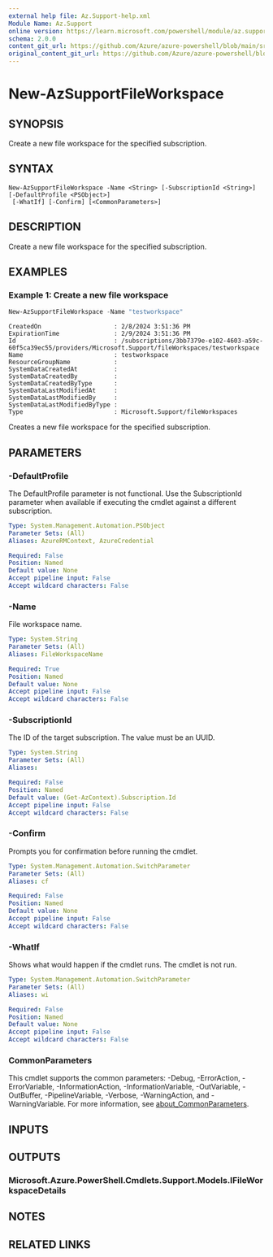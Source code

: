 ```yaml
---
external help file: Az.Support-help.xml
Module Name: Az.Support
online version: https://learn.microsoft.com/powershell/module/az.support/new-azsupportfileworkspace
schema: 2.0.0
content_git_url: https://github.com/Azure/azure-powershell/blob/main/src/Support/Support/help/New-AzSupportFileWorkspace.md
original_content_git_url: https://github.com/Azure/azure-powershell/blob/main/src/Support/Support/help/New-AzSupportFileWorkspace.md
---
```


# New-AzSupportFileWorkspace

## SYNOPSIS
Create a new file workspace for the specified subscription.

## SYNTAX

```
New-AzSupportFileWorkspace -Name <String> [-SubscriptionId <String>] [-DefaultProfile <PSObject>]
 [-WhatIf] [-Confirm] [<CommonParameters>]
```

## DESCRIPTION
Create a new file workspace for the specified subscription.

## EXAMPLES

### Example 1: Create a new file workspace
```powershell
New-AzSupportFileWorkspace -Name "testworkspace"
```

```output
CreatedOn                    : 2/8/2024 3:51:36 PM
ExpirationTime               : 2/9/2024 3:51:36 PM
Id                           : /subscriptions/3bb7379e-e102-4603-a59c-60f5ca39ec55/providers/Microsoft.Support/fileWorkspaces/testworkspace
Name                         : testworkspace
ResourceGroupName            :
SystemDataCreatedAt          :
SystemDataCreatedBy          :
SystemDataCreatedByType      :
SystemDataLastModifiedAt     :
SystemDataLastModifiedBy     :
SystemDataLastModifiedByType :
Type                         : Microsoft.Support/fileWorkspaces
```

Creates a new file workspace for the specified subscription.

## PARAMETERS

### -DefaultProfile
The DefaultProfile parameter is not functional.
Use the SubscriptionId parameter when available if executing the cmdlet against a different subscription.

```yaml
Type: System.Management.Automation.PSObject
Parameter Sets: (All)
Aliases: AzureRMContext, AzureCredential

Required: False
Position: Named
Default value: None
Accept pipeline input: False
Accept wildcard characters: False
```

### -Name
File workspace name.

```yaml
Type: System.String
Parameter Sets: (All)
Aliases: FileWorkspaceName

Required: True
Position: Named
Default value: None
Accept pipeline input: False
Accept wildcard characters: False
```

### -SubscriptionId
The ID of the target subscription.
The value must be an UUID.

```yaml
Type: System.String
Parameter Sets: (All)
Aliases:

Required: False
Position: Named
Default value: (Get-AzContext).Subscription.Id
Accept pipeline input: False
Accept wildcard characters: False
```

### -Confirm
Prompts you for confirmation before running the cmdlet.

```yaml
Type: System.Management.Automation.SwitchParameter
Parameter Sets: (All)
Aliases: cf

Required: False
Position: Named
Default value: None
Accept pipeline input: False
Accept wildcard characters: False
```

### -WhatIf
Shows what would happen if the cmdlet runs.
The cmdlet is not run.

```yaml
Type: System.Management.Automation.SwitchParameter
Parameter Sets: (All)
Aliases: wi

Required: False
Position: Named
Default value: None
Accept pipeline input: False
Accept wildcard characters: False
```

### CommonParameters
This cmdlet supports the common parameters: -Debug, -ErrorAction, -ErrorVariable, -InformationAction, -InformationVariable, -OutVariable, -OutBuffer, -PipelineVariable, -Verbose, -WarningAction, and -WarningVariable. For more information, see [about_CommonParameters](http://go.microsoft.com/fwlink/?LinkID=113216).

## INPUTS

## OUTPUTS

### Microsoft.Azure.PowerShell.Cmdlets.Support.Models.IFileWorkspaceDetails

## NOTES

## RELATED LINKS
